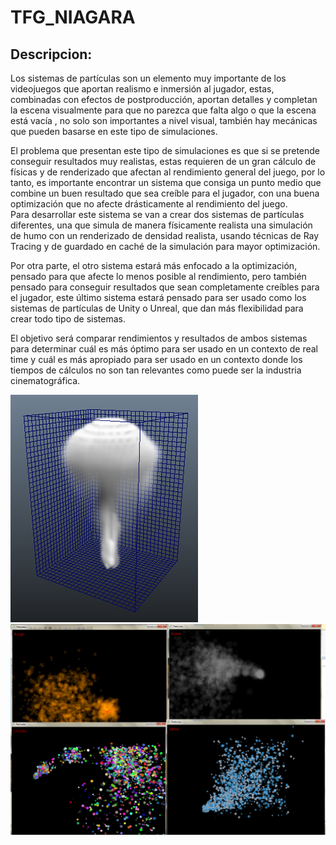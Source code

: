 # TFG_NIAGARA

## Descripcion:

Los sistemas de partículas son un elemento muy importante de los videojuegos que aportan realismo e inmersión al jugador, estas, combinadas con efectos de postproducción, aportan detalles y completan la escena visualmente para que no parezca que falta algo o que la escena está vacía , no solo son importantes a nivel visual, también hay mecánicas que pueden basarse en este tipo de simulaciones.

El problema que presentan este tipo de simulaciones es que si se pretende conseguir resultados muy realistas, estas requieren de un gran cálculo de físicas y de renderizado que afectan al rendimiento general del juego, por lo tanto, es importante encontrar un sistema que consiga un punto medio que combine un buen resultado que sea creíble para el jugador, con una buena optimización que no afecte drásticamente al rendimiento del juego.   
Para desarrollar este sistema se van a crear dos sistemas de partículas diferentes, una que simula de manera físicamente realista una simulación de humo con un renderizado de densidad realista, usando técnicas de Ray Tracing y de guardado en caché de la simulación para mayor optimización.

Por otra parte, el otro sistema estará más enfocado a la optimización, pensado para que afecte lo menos posible al rendimiento, pero también pensado para conseguir resultados que sean completamente creíbles para el jugador, este último sistema estará pensado para ser usado como los sistemas de partículas de Unity o Unreal, que dan más flexibilidad para crear todo tipo de sistemas.

El objetivo será comparar rendimientos y resultados de ambos sistemas para determinar cuál es más óptimo para ser usado en un contexto de real time y cuál es más apropiado para ser usado en un contexto donde los tiempos de cálculos no son tan relevantes como puede ser la industria cinematográfica.

![sistema de particulas 1](Capturas/par-1.png)
![sistema de particulas 2](Capturas/par-2.png)